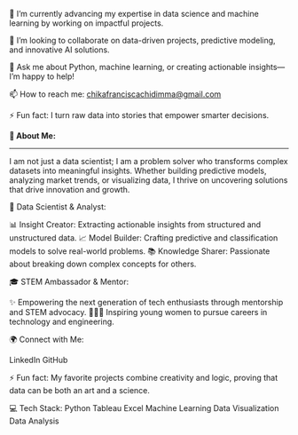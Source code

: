 🔭 I’m currently advancing my expertise in data science and machine learning by working on impactful projects.

👯 I’m looking to collaborate on data-driven projects, predictive modeling, and innovative AI solutions.

💬 Ask me about Python, machine learning, or creating actionable insights—I’m happy to help!

📫 How to reach me: chikafranciscachidimma@gmail.com

⚡ Fun fact: I turn raw data into stories that empower smarter decisions.

**💫 About Me:** 
***
I am not just a data scientist; I am a problem solver who transforms complex datasets into meaningful insights. Whether building predictive models, analyzing market trends, or visualizing data, I thrive on uncovering solutions that drive innovation and growth.

🤖 Data Scientist & Analyst:

📊 Insight Creator: Extracting actionable insights from structured and unstructured data. 📈 Model Builder: Crafting predictive and classification models to solve real-world problems. 📚 Knowledge Sharer: Passionate about breaking down complex concepts for others.

🎓 STEM Ambassador & Mentor:

✨ Empowering the next generation of tech enthusiasts through mentorship and STEM advocacy. 👩🏽‍🏫 Inspiring young women to pursue careers in technology and engineering.

🌍 Connect with Me:

LinkedIn GitHub

⚡ Fun fact: My favorite projects combine creativity and logic, proving that data can be both an art and a science.

💻 Tech Stack: Python Tableau Excel Machine Learning Data Visualization Data Analysis
